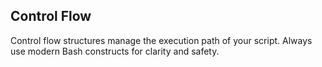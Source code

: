 ## Control Flow

Control flow structures manage the execution path of your script. Always use modern Bash constructs for clarity and safety.
